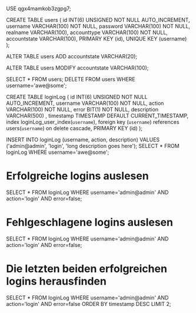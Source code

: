 USE qgx4mamkob3zgpg7;

CREATE TABLE users (
  id          INT(6)       UNSIGNED NOT NULL AUTO_INCREMENT,
  username    VARCHAR(100) NOT NULL,
  password    VARCHAR(100) NOT NULL,
  realname    VARCHAR(100),
  accounttype VARCHAR(100)  NOT NULL,
  accountstate VARCHAR(100),
  PRIMARY KEY (id),
  UNIQUE KEY (username)
  );

ALTER TABLE users ADD accountstate VARCHAR(20);

ALTER TABLE users MODIFY accountstate VARCHAR(100);

SELECT * FROM users;
DELETE FROM users WHERE username='awe@some';

CREATE TABLE loginLog (
  id          INT(6)       UNSIGNED NOT NULL AUTO_INCREMENT,
  username    VARCHAR(100) NOT NULL,
  action      VARCHAR(100) NOT NULL,
  error       BIT(1)       NOT NULL,
  description VARCHAR(500) ,
  timestamp   TIMESTAMP    DEFAULT CURRENT_TIMESTAMP,
  index loginLog_user_index(`username`),
  foreign key (`username`) references users(`username`) on delete cascade,
  PRIMARY KEY (id)
  );

  INSERT INTO loginLog (username, action, description) VALUES ('admin@admin', 'login', 'long description goes here');
  SELECT * FROM loginLog WHERE username='awe@some';

  # Erfolgreiche logins auslesen
  SELECT * FROM loginLog WHERE username='admin@admin' AND action='login' AND error=false;

  # Fehlgeschlagene logins auslesen
  SELECT * FROM loginLog WHERE username='admin@admin' AND action='login' AND error=false;

  # Die letzten beiden erfolgreichen logins herausfinden
  SELECT * FROM loginLog WHERE username='admin@admin' AND action='login' AND error=false ORDER BY timestamp DESC LIMIT 2;
